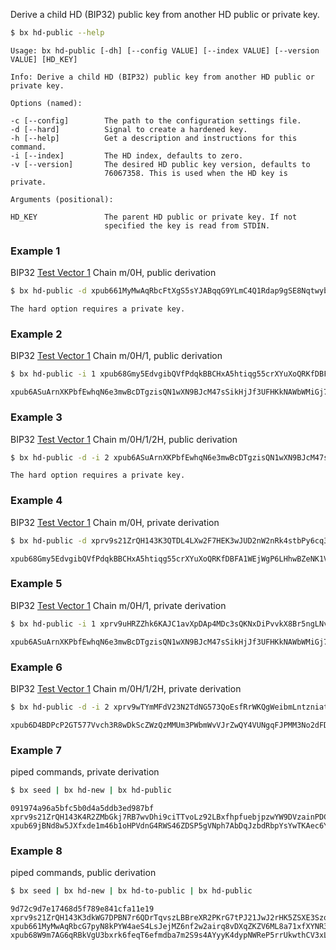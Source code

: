 Derive a child HD (BIP32) public key from another HD public or private key.
```sh
$ bx hd-public --help
```
```
Usage: bx hd-public [-dh] [--config VALUE] [--index VALUE] [--version    
VALUE] [HD_KEY]                                                          

Info: Derive a child HD (BIP32) public key from another HD public or     
private key.                                                             

Options (named):

-c [--config]        The path to the configuration settings file.        
-d [--hard]          Signal to create a hardened key.                    
-h [--help]          Get a description and instructions for this command.
-i [--index]         The HD index, defaults to zero.                     
-v [--version]       The desired HD public key version, defaults to      
                     76067358. This is used when the HD key is private.  

Arguments (positional):

HD_KEY               The parent HD public or private key. If not         
                     specified the key is read from STDIN. 
```
### Example 1
BIP32 [Test Vector 1](https://github.com/bitcoin/bips/blob/master/bip-0032.mediawiki#test-vector-1) Chain m/0H, public derivation
```sh
$ bx hd-public -d xpub661MyMwAqRbcFtXgS5sYJABqqG9YLmC4Q1Rdap9gSE8NqtwybGhePY2gZ29ESFjqJoCu1Rupje8YtGqsefD265TMg7usUDFdp6W1EGMcet8
```
```
The hard option requires a private key.
```
### Example 2
BIP32 [Test Vector 1](https://github.com/bitcoin/bips/blob/master/bip-0032.mediawiki#test-vector-1) Chain m/0H/1, public derivation
```sh
$ bx hd-public -i 1 xpub68Gmy5EdvgibQVfPdqkBBCHxA5htiqg55crXYuXoQRKfDBFA1WEjWgP6LHhwBZeNK1VTsfTFUHCdrfp1bgwQ9xv5ski8PX9rL2dZXvgGDnw
```
```
xpub6ASuArnXKPbfEwhqN6e3mwBcDTgzisQN1wXN9BJcM47sSikHjJf3UFHKkNAWbWMiGj7Wf5uMash7SyYq527Hqck2AxYysAA7xmALppuCkwQ
```
### Example 3
BIP32 [Test Vector 1](https://github.com/bitcoin/bips/blob/master/bip-0032.mediawiki#test-vector-1) Chain m/0H/1/2H, public derivation
```sh
$ bx hd-public -d -i 2 xpub6ASuArnXKPbfEwhqN6e3mwBcDTgzisQN1wXN9BJcM47sSikHjJf3UFHKkNAWbWMiGj7Wf5uMash7SyYq527Hqck2AxYysAA7xmALppuCkwQ
```
```
The hard option requires a private key.
```
### Example 4
BIP32 [Test Vector 1](https://github.com/bitcoin/bips/blob/master/bip-0032.mediawiki#test-vector-1) Chain m/0H, private derivation
```sh
$ bx hd-public -d xprv9s21ZrQH143K3QTDL4LXw2F7HEK3wJUD2nW2nRk4stbPy6cq3jPPqjiChkVvvNKmPGJxWUtg6LnF5kejMRNNU3TGtRBeJgk33yuGBxrMPHi
```
```
xpub68Gmy5EdvgibQVfPdqkBBCHxA5htiqg55crXYuXoQRKfDBFA1WEjWgP6LHhwBZeNK1VTsfTFUHCdrfp1bgwQ9xv5ski8PX9rL2dZXvgGDnw
```
### Example 5
BIP32 [Test Vector 1](https://github.com/bitcoin/bips/blob/master/bip-0032.mediawiki#test-vector-1) Chain m/0H/1, private derivation
```sh
$ bx hd-public -i 1 xprv9uHRZZhk6KAJC1avXpDAp4MDc3sQKNxDiPvvkX8Br5ngLNv1TxvUxt4cV1rGL5hj6KCesnDYUhd7oWgT11eZG7XnxHrnYeSvkzY7d2bhkJ7
```
```
xpub6ASuArnXKPbfEwhqN6e3mwBcDTgzisQN1wXN9BJcM47sSikHjJf3UFHKkNAWbWMiGj7Wf5uMash7SyYq527Hqck2AxYysAA7xmALppuCkwQ
```
### Example 6
BIP32 [Test Vector 1](https://github.com/bitcoin/bips/blob/master/bip-0032.mediawiki#test-vector-1) Chain m/0H/1/2H, private derivation
```sh
$ bx hd-public -d -i 2 xprv9wTYmMFdV23N2TdNG573QoEsfRrWKQgWeibmLntzniatZvR9BmLnvSxqu53Kw1UmYPxLgboyZQaXwTCg8MSY3H2EU4pWcQDnRnrVA1xe8fs
```
```
xpub6D4BDPcP2GT577Vvch3R8wDkScZWzQzMMUm3PWbmWvVJrZwQY4VUNgqFJPMM3No2dFDFGTsxxpG5uJh7n7epu4trkrX7x7DogT5Uv6fcLW5
```
### Example 7
piped commands, private derivation
```sh
$ bx seed | bx hd-new | bx hd-public
```
```
091974a96a5bfc5b0d4a5ddb3ed987bf
xprv9s21ZrQH143K4R2ZMbGkj7RB7wvDhi9ciTTvoLz92LBxfhpfuebjpzwYW9DVzainPDChhipGuEpyfV76ntw51v95FNBnEhHAgiLsJ9DaR9m
xpub69jBNd8w5JXfxde1m46b1oHPVdnG4RWS46ZDSP5gVNph7AbDqJzbdRbpYsYwTKAec6YSMMZEZNXLDDtNQcvVaYHgdSuZkCnqCaTM4PxXBZ2
```
### Example 8
piped commands, public derivation
```sh
$ bx seed | bx hd-new | bx hd-to-public | bx hd-public
```
```
9d72c9d7e17468d5f789e841cfa11e19
xprv9s21ZrQH143K3dkWG7DPBN7r6QDrTqvszLBBreXR2PKrG7tPJ21JwJ2rHK5ZSXE3SzoSuzZ5twjJPTYhSCTZgjje2Ueg4TJDpXRikxa9mrk
xpub661MyMwAqRbcG7pyN8kPYW4aeS4LsJejMZ6nf2w2airq8vDXqZKZV6ML8a71xfXYNR3ZktB2oF8smPmprPaXuMZ5wStSfcKpUvjorwKugxu
xpub68W9m7AG6qRBkVgU3bxrk6feqT6efmdba7m2S9s4AYyyK4dypNWReP5rrUkwthCV3xLhhx65xnJ7eg7j4CK7jv4mKtNRGeNuXxZSQQh883V
```